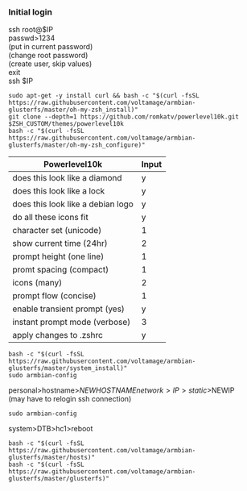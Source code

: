 ### Initial login
ssh root@$IP  
passwd>1234  
(put in current password)  
(change root password)  
(create user, skip values)  
exit  
ssh $IP  
```
sudo apt-get -y install curl && bash -c "$(curl -fsSL https://raw.githubusercontent.com/voltamage/armbian-glusterfs/master/oh-my-zsh_install)"
git clone --depth=1 https://github.com/romkatv/powerlevel10k.git $ZSH_CUSTOM/themes/powerlevel10k
bash -c "$(curl -fsSL https://raw.githubusercontent.com/voltamage/armbian-glusterfs/master/oh-my-zsh_configure)"
```
Powerlevel10k | Input
--------------|------
does this look like a diamond|y
does this look like a lock|y
does this look like a debian logo|y
do all these icons fit|y
character set (unicode)|1
show current time (24hr)|2
prompt height (one line)|1
promt spacing (compact)|1
icons (many)|2
prompt flow (concise)|1
enable transient prompt (yes)|y
instant prompt mode (verbose)|3
apply changes to .zshrc|y
```
bash -c "$(curl -fsSL https://raw.githubusercontent.com/voltamage/armbian-glusterfs/master/system_install)"
sudo armbian-config
```
personal>hostname>$NEWHOSTNAME  
network>IP>static>$NEWIP  
(may have to relogin ssh connection)  
```
sudo armbian-config
```  
system>DTB>hc1>reboot  
```
bash -c "$(curl -fsSL https://raw.githubusercontent.com/voltamage/armbian-glusterfs/master/hosts)"
bash -c "$(curl -fsSL https://raw.githubusercontent.com/voltamage/armbian-glusterfs/master/glusterfs)"
```
